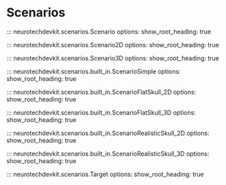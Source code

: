 # Scenarios

::: neurotechdevkit.scenarios.Scenario
    options:
      show_root_heading: true

::: neurotechdevkit.scenarios.Scenario2D
    options:
      show_root_heading: true

::: neurotechdevkit.scenarios.Scenario3D
    options:
      show_root_heading: true

::: neurotechdevkit.scenarios.built_in.ScenarioSimple
    options:
      show_root_heading: true

::: neurotechdevkit.scenarios.built_in.ScenarioFlatSkull_2D
    options:
      show_root_heading: true

::: neurotechdevkit.scenarios.built_in.ScenarioFlatSkull_3D
    options:
      show_root_heading: true

::: neurotechdevkit.scenarios.built_in.ScenarioRealisticSkull_2D
    options:
      show_root_heading: true

::: neurotechdevkit.scenarios.built_in.ScenarioRealisticSkull_3D
    options:
      show_root_heading: true

::: neurotechdevkit.scenarios.Target
    options:
      show_root_heading: true

